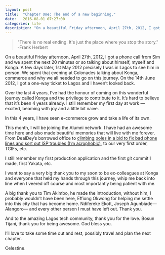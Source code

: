 ```yaml
---
layout: post
title:  "Chapter One: The end of a new beginning."
date:   2016-08-01 07:27:00
categories: life
description: "On a beautiful Friday afternoon, April 27th, 2012, I got a phone call from Sim and we spent the next 20 minutes or so talking about himself, myself and Konga"
---
```

>"There is no real ending. It's just the place where you stop the story."
-Frank Herbert

On a beautiful Friday afternoon, April 27th, 2012, I got a phone call from Sim and we spent the next 20 minutes or so talking about himself, myself and Konga. A few days later, 1st May 2012 precisely I was in Lagos to see him in person. We spent that evening at Colonades talking about Konga, commerce and why we all needed to go on this journey. On the 14th June 2012, I got a one-way ticket to Lagos and I haven’t looked back.

Over the last 4 years, I’ve had the honour of coming on this wonderful journey called Konga and the privilege to contribute to it. It’s hard to believe that it’s been 4 years already. I still remember my first day at work — excited, beaming with joy and a little bit naive.

In this 4 years, I have seen e-commerce grow and take a life of its own.

This month, I will be joining the Alumni network. I have had an awesome time here and also made beautiful  memories that will live with me forever. From DealDey’s borrowed office to [climbing poles in a bid to fix bad phone lines and sort out ISP troubles (I’m acrophobic)](http://cyberomin.github.io/startup/2016/05/08/employee-embrace-chaos.html), to our very first order, TGIFs, etc.

I still remember my first production application and the first git commit I made, first Yakata, etc.

I want to say a very big thank you to my soon to be ex-colleagues at Konga and everyone that held my hands through this journey, whip me back into line when I veered off course and most importantly being patient with me.

A big thank you to Tim Akimbo, he made the introduction, without him, I probably wouldn’t have been here, Effiong Okwong for helping me settle into this city that has become home. Ndifereke Ekott, Joseph Agunbiade&mdash;Alangoro&mdash; and every other person I must have left out. Thank you.

And to the amazing Lagos tech community, thank you for the love. Bosun Tijani, thank you for being awesome. God bless you.

I’ll love to take some time out and rest, possibly travel and plan the next chapter.

Celestine.